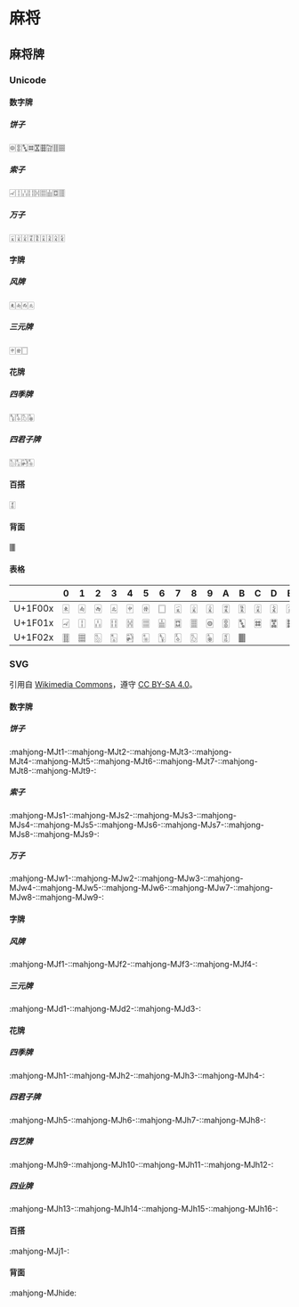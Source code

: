 # 麻将

## 麻将牌

### Unicode

#### 数字牌

##### 饼子

🀙🀚🀛🀜🀝🀞🀟🀠🀡

##### 索子

🀐🀑🀒🀓🀔🀕🀖🀗🀘

##### 万子

🀇🀈🀉🀊🀋🀌🀍🀎🀏

#### 字牌

##### 风牌

🀀🀁🀂🀃

##### 三元牌

🀄︎🀅🀆

#### 花牌

##### 四季牌

🀦🀧🀨🀩

##### 四君子牌

🀢🀣🀤🀥

#### 百搭

🀪

#### 背面

🀫

#### 表格

|         | 0   | 1   | 2   | 3   | 4   | 5   | 6   | 7   | 8   | 9   | A   | B   | C   | D   | E   | F   |
| ------- | --- | --- | --- | --- | --- | --- | --- | --- | --- | --- | --- | --- | --- | --- | --- | --- |
| U+1F00x | 🀀   | 🀁   | 🀂   | 🀃   | 🀄︎   | 🀅   | 🀆   | 🀇   | 🀈   | 🀉   | 🀊   | 🀋   | 🀌   | 🀍   | 🀎   | 🀏   |
| U+1F01x | 🀐   | 🀑   | 🀒   | 🀓   | 🀔   | 🀕   | 🀖   | 🀗   | 🀘   | 🀙   | 🀚   | 🀛   | 🀜   | 🀝   | 🀞   | 🀟   |
| U+1F02x | 🀠   | 🀡   | 🀢   | 🀣   | 🀤   | 🀥   | 🀦   | 🀧   | 🀨   | 🀩   | 🀪   | 🀫   |     |     |     |     |

### SVG

引用自 [Wikimedia Commons](https://commons.wikimedia.org/w/index.php?title=Category:SVG_Oblique_illustrations_of_Mahjong_tiles)，遵守 [CC BY-SA 4.0](https://creativecommons.org/licenses/by-sa/4.0/)。

#### 数字牌

##### 饼子

:mahjong-MJt1-::mahjong-MJt2-::mahjong-MJt3-::mahjong-MJt4-::mahjong-MJt5-::mahjong-MJt6-::mahjong-MJt7-::mahjong-MJt8-::mahjong-MJt9-:

##### 索子

:mahjong-MJs1-::mahjong-MJs2-::mahjong-MJs3-::mahjong-MJs4-::mahjong-MJs5-::mahjong-MJs6-::mahjong-MJs7-::mahjong-MJs8-::mahjong-MJs9-:

##### 万子

:mahjong-MJw1-::mahjong-MJw2-::mahjong-MJw3-::mahjong-MJw4-::mahjong-MJw5-::mahjong-MJw6-::mahjong-MJw7-::mahjong-MJw8-::mahjong-MJw9-:

#### 字牌

##### 风牌

:mahjong-MJf1-::mahjong-MJf2-::mahjong-MJf3-::mahjong-MJf4-:

##### 三元牌

:mahjong-MJd1-::mahjong-MJd2-::mahjong-MJd3-:

#### 花牌

##### 四季牌

:mahjong-MJh1-::mahjong-MJh2-::mahjong-MJh3-::mahjong-MJh4-:

##### 四君子牌

:mahjong-MJh5-::mahjong-MJh6-::mahjong-MJh7-::mahjong-MJh8-:

##### 四艺牌

:mahjong-MJh9-::mahjong-MJh10-::mahjong-MJh11-::mahjong-MJh12-:

##### 四业牌

:mahjong-MJh13-::mahjong-MJh14-::mahjong-MJh15-::mahjong-MJh16-:

#### 百搭

:mahjong-MJj1-:

#### 背面

:mahjong-MJhide:
